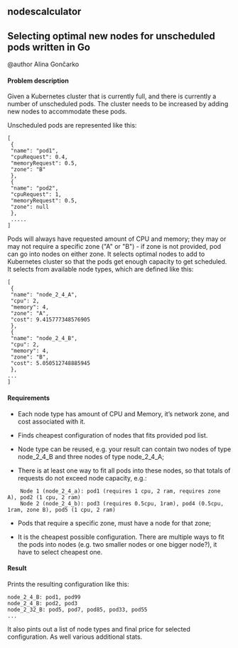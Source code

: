 ## nodescalculator
## Selecting optimal new nodes for unscheduled pods written in Go

@author Alina Gončarko 

#### Problem description

Given a Kubernetes cluster that is currently full, and there is currently a number of unscheduled pods. 
The cluster needs to be increased by adding new nodes to accommodate these pods.

Unscheduled pods are represented like this:
```
[ 
 { 
 "name": "pod1", 
 "cpuRequest": 0.4, 
 "memoryRequest": 0.5, 
 "zone": "B" 
 }, 
 { 
 "name": "pod2", 
 "cpuRequest": 1, 
 "memoryRequest": 0.5, 
 "zone": null 
 }, 
 ..... 
]
```

Pods will always have requested amount of CPU and memory; they may or may not require a specific zone ("A" or "B") - if zone is not provided,  pod can go into nodes on either zone.
It selects optimal nodes to add to Kubernetes cluster so that the pods get enough capacity to get scheduled. It selects from  available node types, which are defined like this:

```
[ 
 { 
 "name": "node_2_4_A", 
 "cpu": 2, 
 "memory": 4, 
 "zone": "A", 
 "cost": 9.415777348576905 
 }, 
 { 
 "name": "node_2_4_B", 
 "cpu": 2, 
 "memory": 4, 
 "zone": "B", 
 "cost": 5.050512748885945 
 }, 
... 
]
```

#### Requirements

* Each node type has amount of CPU and Memory, it’s network zone, and cost associated with it.

* Finds cheapest configuration of nodes that fits provided pod list. 

* Node type can be reused, e.g. your result can contain two nodes of type node_2_4_B and three nodes of type node_2_4_A;

* There is at least one way to fit all pods into these nodes, so that totals of requests do not exceed node capacity, e.g.: 

```
    Node 1 (node_2_4_a): pod1 (requires 1 cpu, 2 ram, requires zone A), pod2 (1 cpu, 2 ram)
    Node 2 (node_2_4_b): pod3 (requires 0.5cpu, 1ram), pod4 (0.5cpu, 1ram, zone B), pod5 (1 cpu, 2 ram)
```
* Pods that require a specific zone, must have a node for that zone;

* It is the cheapest possible configuration. There are multiple ways to fit the pods into nodes (e.g. two smaller nodes or one bigger node?),  it have to select cheapest one.

#### Result

Prints the resulting configuration like this:

```
node_2_4_B: pod1, pod99
node_2_4_B: pod2, pod3
node_2_32_B: pod5, pod7, pod85, pod33, pod55
...
```

It also pints out a list of node types and final price for selected configuration.
As well various additional stats.